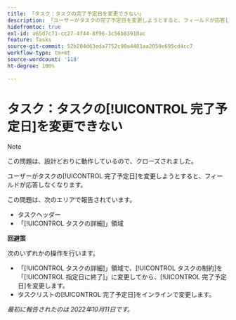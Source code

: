 ```yaml
---
title: 「タスク：タスクの完了予定日を変更できない」
description: 「ユーザーがタスクの完了予定日を変更しようとすると、フィールドが応答しなくなります。」
hidefromtoc: true
exl-id: a65d7c71-cc27-4f44-8f96-3c56b83910ac
feature: Tasks
source-git-commit: 52b204d63eda7752c90a4481aa2050e695cd4cc7
workflow-type: tm+mt
source-wordcount: '118'
ht-degree: 100%

---
```


# タスク：タスクの[!UICONTROL 完了予定日]を変更できない

>[!NOTE]
>
>この問題は、設計どおりに動作しているので、クローズされました。

ユーザーがタスクの[!UICONTROL 完了予定日]を変更しようとすると、フィールドが応答しなくなります。

この問題は、次のエリアで報告されています。

* タスクヘッダー
* 「[!UICONTROL タスクの詳細]」領域

**回避策**

次のいずれかの操作を行います。

* 「[!UICONTROL タスクの詳細]」領域で、[!UICONTROL タスクの制約]を「[!UICONTROL 指定日に終了]」に変更してから、[!UICONTROL 完了予定日]を変更します。
* タスクリストの[!UICONTROL 完了予定日]をインラインで変更します。

_最初に報告されたのは 2022年10月11日です。_
